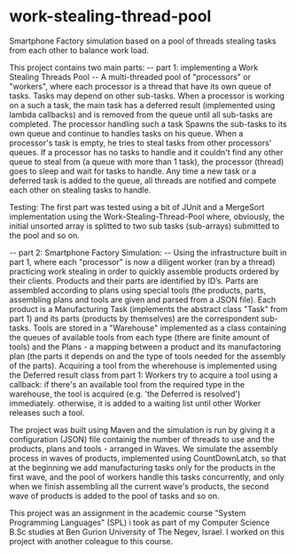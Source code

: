 # work-stealing-thread-pool
Smartphone Factory simulation based on a pool of threads stealing tasks from each other to balance work load.

This project contains two main parts:
-- part 1: implementing a Work Stealing Threads Pool --
A multi-threaded pool of "processors" or "workers", where each processor is a thread that have its own queue of tasks. Tasks may depend on other sub-tasks. When a processor is working on a such a task, the main task has a deferred result (implemented using lambda callbacks) and is removed from the queue until all sub-tasks are completed. The processor handling such a task Spawns the sub-tasks to its own queue and continue to handles tasks on his queue. When a processor's task is empty, he tries to steal tasks from other processors' queues. 
If a processor has no tasks to handle and it couldn't find any other queue to steal from (a queue with more than 1 task), the processor (thread) goes to sleep and wait for tasks to handle. Any time a new task or a deferred task is added to the queue, all threads are notified and compete each other on stealing tasks to handle.

Testing:
The first part was tested using a bit of JUnit and a MergeSort implementation using the Work-Stealing-Thread-Pool where, obviously, the initial unsorted array is splitted to two sub tasks (sub-arrays) submitted to the pool and so on.

-- part 2: Smartphone Factory Simulation: --
Using the infrastructure built in part 1, where each "processor" is now a diligent worker (ran by a thread) practicing work stealing in order to quickly assemble products ordered by their clients.
Products and their parts are identified by ID’s. Parts are assembled according to plans using special tools (the products, parts, assembling plans and tools are given and parsed from a JSON file). Each product is a Manufacturing Task (implements the abstract class "Task" from part 1) and its parts (products by themselves) are the correspondent sub-tasks.
Tools are stored in a "Warehouse" implemented as a class containing the queues of available tools from each type (there are finite amount of tools) and the Plans - a mapping between a product and its manufactoring plan (the parts it depends on and the type of tools needed for the assembly of the parts).
Acquiring a tool from the wherehouse is implemented using the Deferred result class from part 1: Workers try to acquire a tool using a callback: if there's an available tool from the required type in the warehouse, the tool is acquired (e.g. 'the Deferred is resolved') immediately. otherwise, it is added to a waiting list until other Worker releases such a tool.

The project was built using Maven and the simulation is run by giving it a configuration (JSON) file containig the number of threads to use and the products, plans and tools - arranged in Waves. We simulate the assembly process in waves of products, implemented using CountDownLatch, so that at the beginning we add manufacturing tasks only for the products in the first wave, and the pool of workers handle this tasks concurrently, and only when we finish assembling all the current wave's products, the second wave of products is added to the pool of tasks and so on.

This project was an assignment in the academic course "System Programming Languages" (SPL) i took as part of my Computer Science B.Sc studies at Ben Gurion University of The Negev, Israel. I worked on this project with another coleague to this course.


